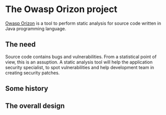 # The Owasp Orizon project

[Owasp Orizon](http://www.owasp.org/index.php/Category:OWASP_Orizon_Project) is
a tool to perform static analysis for source code written in Java programming
language.

## The need

Source code contains bugs and vulnerabilities. From a statistical point of
view, this is an assuption. A static analysis tool will help the application
security specialist, to spot vulnerabilities and help development team in
creating security patches.

## Some history

## The overall design
